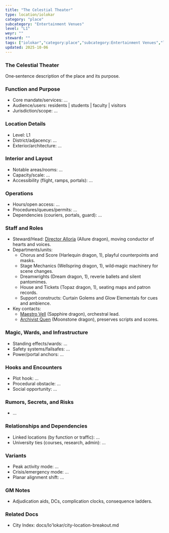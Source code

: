 ```yaml
---
title: "The Celestial Theater"
type: location/iolokar
category: "place"
subcategory: "Entertainment Venues"
level: "L1"
weyr: ""
steward: ""
tags: ["iolokar","category:place","subcategory:Entertainment Venues","level:L1"]
updated: 2025-10-06
---
```

### The Celestial Theater

One‑sentence description of the place and its purpose.

### Function and Purpose

- Core mandate/services: ...
- Audience/users: residents | students | faculty | visitors
- Jurisdiction/scope: ...

### Location Details

- Level: L1
- District/adjacency: ...
- Exterior/architecture: ...

### Interior and Layout

- Notable areas/rooms: ...
- Capacity/scale: ...
- Accessibility (flight, ramps, portals): ...

### Operations

- Hours/open access: ...
- Procedures/queues/permits: ...
- Dependencies (couriers, portals, guard): ...

### Staff and Roles

- Steward/Head: [Director Alloria](../People/director-alloria.md) (Allure dragon), moving conductor of hearts and voices.
- Departments/units:
  - Chorus and Score (Harlequin dragon, 1), playful counterpoints and masks.
  - Stage Mechanics (Wellspring dragon, 1), wild‑magic machinery for scene changes.
  - Dreamwrights (Dream dragon, 1), reverie ballets and silent pantomimes.
  - House and Tickets (Topaz dragon, 1), seating maps and patron records.
  - Support constructs: Curtain Golems and Glow Elementals for cues and ambience.
- Key contacts:
  - [Maestro Vell](../People/maestro-vell.md) (Sapphire dragon), orchestral lead.
  - [Archivist Quen](../People/archivist-quen.md) (Moonstone dragon), preserves scripts and scores.

### Magic, Wards, and Infrastructure

- Standing effects/wards: ...
- Safety systems/failsafes: ...
- Power/portal anchors: ...

### Hooks and Encounters

- Plot hook: ...
- Procedural obstacle: ...
- Social opportunity: ...

### Rumors, Secrets, and Risks

- ...

### Relationships and Dependencies

- Linked locations (by function or traffic): ...
- University ties (courses, research, admin): ...

### Variants

- Peak activity mode: ...
- Crisis/emergency mode: ...
- Planar alignment shift: ...

### GM Notes

- Adjudication aids, DCs, complication clocks, consequence ladders.

### Related Docs

- City Index: docs/Io'lokar/city-location-breakout.md
